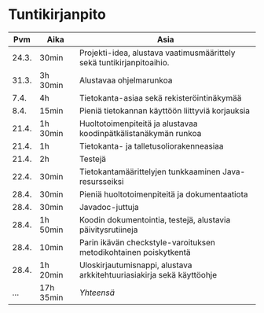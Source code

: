 # Tuntikirjanpito

Pvm   | Aika      | Asia
------|-----------|-----
24.3. | 30min     | Projekti-idea, alustava vaatimusmäärittely sekä tuntikirjanpitoaihio.
31.3. | 3h 30min  | Alustavaa ohjelmarunkoa
7.4.  | 4h        | Tietokanta-asiaa sekä rekisteröintinäkymää
8.4.  | 15min     | Pieniä tietokannan käyttöön liittyviä korjauksia
21.4. | 1h 30min  | Huoltotoimenpiteitä ja alustavaa koodinpätkälistanäkymän runkoa
21.4. | 1h        | Tietokanta- ja talletusoliorakenneasiaa
21.4. | 2h        | Testejä
22.4. | 30min     | Tietokantamäärittelyjen tunkkaaminen Java-resursseiksi
28.4. | 30min     | Pieniä huoltotoimenpiteitä ja dokumentaatiota
28.4. | 30min     | Javadoc-juttuja
28.4. | 1h 50min  | Koodin dokumentointia, testejä, alustavia päivitysrutiineja
28.4. | 10min     | Parin ikävän checkstyle-varoituksen metodikohtainen poiskytkentä
28.4. | 1h 20min  | Uloskirjautumisnappi, alustava arkkitehtuuriasiakirja sekä käyttöohje
…     | 17h 35min | *Yhteensä*
